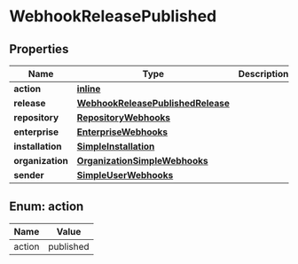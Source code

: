 
# WebhookReleasePublished

## Properties
Name | Type | Description | Notes
------------ | ------------- | ------------- | -------------
**action** | [**inline**](#Action) |  | 
**release** | [**WebhookReleasePublishedRelease**](WebhookReleasePublishedRelease.md) |  | 
**repository** | [**RepositoryWebhooks**](RepositoryWebhooks.md) |  | 
**enterprise** | [**EnterpriseWebhooks**](EnterpriseWebhooks.md) |  |  [optional]
**installation** | [**SimpleInstallation**](SimpleInstallation.md) |  |  [optional]
**organization** | [**OrganizationSimpleWebhooks**](OrganizationSimpleWebhooks.md) |  |  [optional]
**sender** | [**SimpleUserWebhooks**](SimpleUserWebhooks.md) |  |  [optional]


<a id="Action"></a>
## Enum: action
Name | Value
---- | -----
action | published




